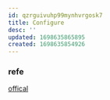 ```yaml
---
id: qzrguivuhp99mynhvrgosk7
title: Configure
desc: ''
updated: 1698635865895
created: 1698635854926
---
```


### refe
[offical](https://code.visualstudio.com/docs/cpp/config-msvc#_prerequisites)